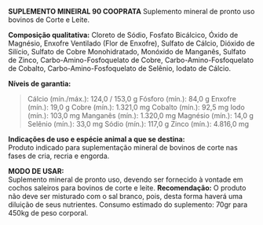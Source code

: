 ﻿**SUPLEMENTO MINEIRAL 90 COOPRATA**
Suplemento mineral de pronto uso bovinos de Corte e Leite.
 
**Composição qualitativa:**
Cloreto de Sódio, Fosfato Bicálcico, Óxido de Magnésio, Enxofre Ventilado (Flor de Enxofre), Sulfato de Cálcio, Dióxido de Silício, Sulfato de Cobre Monohidratado, Monóxido de Manganês, Sulfato de Zinco, Carbo-Amino-Fosfoquelato de Cobre, Carbo-Amino-Fosfoquelato de Cobalto, Carbo-Amino-Fosfoquelato de Selênio, Iodato de Cálcio.

**Níveis de garantia:**  
>Cálcio (mín./máx.): 124,0 / 153,0 g
>Fósforo (mín.): 84,0 g
>Enxofre (mín.): 19,0 g
>Cobre (mín.): 1.321,0 mg
>Cobalto (mín.): 92,5 mg
>Iodo (mín.): 103,0 mg
>Manganês (mín.): 1.320,0 mg
>Magnésio (mín.): 14,0 g
>Selênio (mín.): 33,0 mg
>Sódio (mín.): 117,0 g
>Zinco (mín.): 4.816,0 mg

**Indicações de uso e espécie animal a que se destina:**    
Produto indicado para suplementação mineral de bovinos de corte nas fases de cria, recria e engorda.

**MODO DE USAR:**    
Suplemento mineral de pronto uso, devendo ser fornecido à vontade em cochos saleiros para bovinos de corte e leite.
**Recomendação:**
O produto não deve ser misturado com o sal branco, pois, desta forma haverá uma diluição de seus nutrientes. Consumo estimado do suplemento: 70gr para 450kg de peso corporal.

